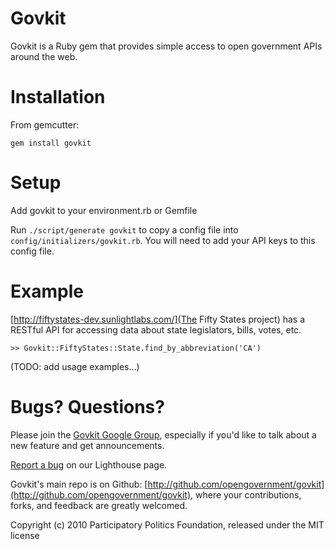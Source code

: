 # Govkit

Govkit is a Ruby gem that provides simple access to open government APIs around the web.

# Installation

From gemcutter:

    gem install govkit

# Setup

Add govkit to your environment.rb or Gemfile

Run <code>./script/generate govkit</code> to copy a config file into <code>config/initializers/govkit.rb</code>. You will need to add your API keys to this config file.

# Example

[http://fiftystates-dev.sunlightlabs.com/](The Fifty States project) has a RESTful API for accessing data about state legislators, bills, votes, etc.

    >> Govkit::FiftyStates::State.find_by_abbreviation('CA')

(TODO: add usage examples...)

# Bugs? Questions?

Please join the [Govkit Google Group](http://groups.google.com/group/govkit), especially if you'd like to talk about a new feature and get announcements.

[Report a bug](https://participatorypolitics.lighthouseapp.com/projects/51485-govkit) on our Lighthouse page.

Govkit's main repo is on Github: [http://github.com/opengovernment/govkit](http://github.com/opengovernment/govkit), where your contributions, forks, and feedback are greatly welcomed.

Copyright (c) 2010 Participatory Politics Foundation, released under the MIT license
